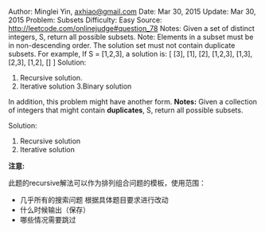  Author:     Minglei Yin, axhiao@gmail.com
 Date:       Mar 30, 2015
 Update:     Mar 30, 2015
 Problem:    Subsets
 Difficulty: Easy
 Source:     http://leetcode.com/onlinejudge#question_78
 Notes:
 Given a set of distinct integers, S, return all possible subsets.
 Note:
 Elements in a subset must be in non-descending order.
 The solution set must not contain duplicate subsets.
 For example,
 If S = [1,2,3], a solution is:
 [
  [3],
  [1],
  [2],
  [1,2,3],
  [1,3],
  [2,3],
  [1,2],
  []
 ]
 Solution: 
1. Recursive solution.
2. Iterative solution
3.Binary solution


In addition, this problem might have another form. 
__Notes:__
 Given a collection of integers that might contain __duplicates__, S, return all possible subsets.

Solution:
1. Recursive solution
2. Iterative solution 


__注意:__
	                
此题的recursive解法可以作为排列组合问题的模板，使用范围：


* 几乎所有的搜索问题
   根据具体题目要求进行改动
* 什么时候输出（保存）
* 哪些情况需要跳过